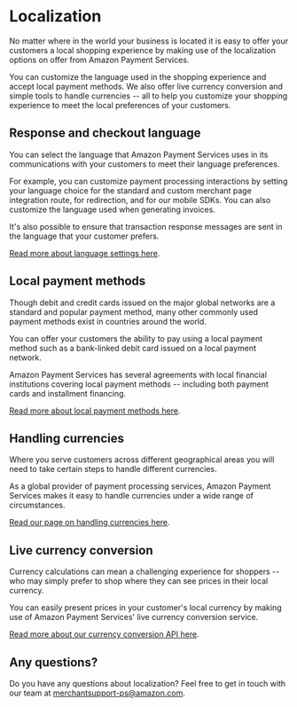 Localization
=================

No matter where in the world your business is located it is easy to
offer your customers a local shopping experience by making use of the
localization options on offer from Amazon Payment Services.

You can customize the language used in the shopping experience and
accept local payment methods. We also offer live currency conversion and
simple tools to handle currencies -- all to help you customize your
shopping experience to meet the local preferences of your customers.

Response and checkout language
------------------------------

You can select the language that Amazon Payment Services uses in its
communications with your customers to meet their language preferences.

For example, you can customize payment processing interactions by
setting your language choice for the standard and custom merchant page
integration route, for redirection, and for our mobile SDKs. You can
also customize the language used when generating invoices.

It's also possible to ensure that transaction response messages are sent
in the language that your customer prefers.

[Read more about language settings here](41.md).

Local payment methods
---------------------

Though debit and credit cards issued on the major global networks are a
standard and popular payment method, many other commonly used payment
methods exist in countries around the world.

You can offer your customers the ability to pay using a local payment
method such as a bank-linked debit card issued on a local payment
network.

Amazon Payment Services has several agreements with local financial
institutions covering local payment methods -- including both payment
cards and installment financing.

[Read more about local payment methods here](44.md).

Handling currencies
-------------------

Where you serve customers across different geographical areas you will
need to take certain steps to handle different currencies.

As a global provider of payment processing services, Amazon Payment
Services makes it easy to handle currencies under a wide range of
circumstances.

[Read our page on handling currencies here](43.md).

Live currency conversion
------------------------

Currency calculations can mean a challenging experience for shoppers --
who may simply prefer to shop where they can see prices in their local
currency.

You can easily present prices in your customer's local currency by
making use of Amazon Payment Services' live currency conversion service.

[Read more about our currency conversion API here](42.md).

Any questions?
--------------

Do you have any questions about localization? Feel free to get in touch
with our team at <merchantsupport-ps@amazon.com>.
